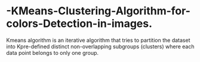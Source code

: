 # -KMeans-Clustering-Algorithm-for-colors-Detection-in-images.
Kmeans algorithm is an iterative algorithm that tries to partition the dataset into Kpre-defined distinct non-overlapping subgroups (clusters) where each data point belongs to only one group.
